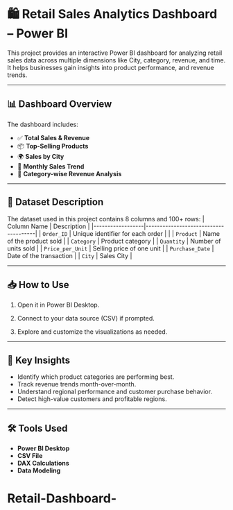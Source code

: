 # 🛍️ Retail Sales Analytics Dashboard – Power BI

This project provides an interactive Power BI dashboard for analyzing retail sales data across multiple dimensions like City, category, revenue, and time. It helps businesses gain insights into product performance, and revenue trends.

---

## 📊 Dashboard Overview

The dashboard includes:

- ✅ **Total Sales & Revenue**
- 📦 **Top-Selling Products**
- 🌍 **Sales by City**
- 📅 **Monthly Sales Trend**
- 📁 **Category-wise Revenue Analysis**

---

## 🧾 Dataset Description

The dataset used in this project contains 8 columns and 100+ rows:
| Column Name       | Description                          |
|------------------|--------------------------------------|
| `Order_ID`        | Unique identifier for each order     |                 |
| `Product`         | Name of the product sold             |
| `Category`        | Product category                     |
| `Quantity`        | Number of units sold                 |
| `Price_per_Unit`  | Selling price of one unit            |
| `Purchase_Date`   | Date of the transaction              |
| `City`            | Sales City                             |

---

## 📥 How to Use

1. Open it in Power BI Desktop.

2. Connect to your data source (CSV) if prompted.

3. Explore and customize the visualizations as needed.

---

## 🎯 Key Insights

- Identify which product categories are performing best.
- Track revenue trends month-over-month.
- Understand regional performance and customer purchase behavior.
- Detect high-value customers and profitable regions.

---

## 🛠 Tools Used

- **Power BI Desktop**
- **CSV File**
- **DAX Calculations**
- **Data Modeling**
# Retail-Dashboard-

